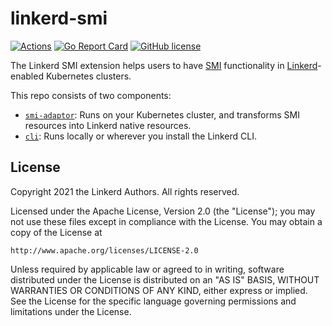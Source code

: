 # linkerd-smi

[![Actions](https://github.com/linkerd/linkerd-smi/actions/workflows/actions.yml/badge.svg)](https://github.com/linkerd/linkerd-smi/actions/workflows/actions.yml)
[![Go Report Card](https://goreportcard.com/badge/github.com/linkerd/linkerd-smi)](https://goreportcard.com/report/github.com/linkerd/linkerd-smi)
[![GitHub license](https://img.shields.io/github/license/linkerd/linkerd-smi.svg)](LICENSE)


The Linkerd SMI extension helps users to have [SMI](https://smi-spec.io/) functionality in
[Linkerd](https://linkerd.io)-enabled Kubernetes clusters.

This repo consists of two components:
- [`smi-adaptor`](smi-adaptor): Runs on your Kubernetes cluster, and transforms SMI
  resources into Linkerd native resources.
- [`cli`](cli): Runs locally or wherever you install the Linkerd CLI.

## License

Copyright 2021 the Linkerd Authors. All rights reserved.

Licensed under the Apache License, Version 2.0 (the "License"); you may not use
these files except in compliance with the License. You may obtain a copy of the
License at

    http://www.apache.org/licenses/LICENSE-2.0

Unless required by applicable law or agreed to in writing, software distributed
under the License is distributed on an "AS IS" BASIS, WITHOUT WARRANTIES OR
CONDITIONS OF ANY KIND, either express or implied. See the License for the
specific language governing permissions and limitations under the License.
